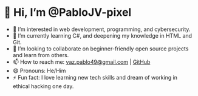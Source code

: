 # 👋 Hi, I’m @PabloJV-pixel

- 👀 I’m interested in web development, programming, and cybersecurity.
- 🌱 I’m currently learning C#, and deepening my knowledge in HTML and Git.
- 💞️ I’m looking to collaborate on beginner-friendly open source projects and learn from others.
- 📫 How to reach me: vaz.pablo49@gmail.com | [GitHub](https://github.com/PabloJV-pixel)
- 😄 Pronouns: He/Him
- ⚡ Fun fact: I love learning new tech skills and dream of working in ethical hacking one day.
